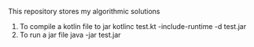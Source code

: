 This repository stores my algorithmic solutions

1. To compile a kotlin file to jar
kotlinc test.kt -include-runtime -d test.jar
2. To run a jar file
java -jar test.jar